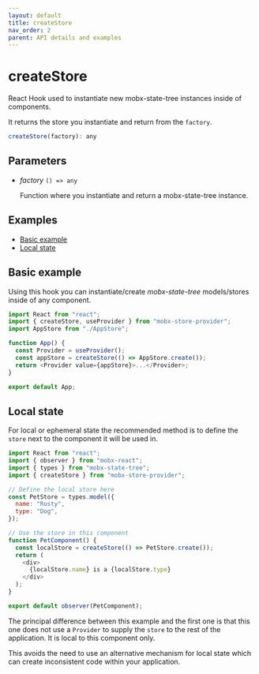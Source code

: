 ```yaml
---
layout: default
title: createStore
nav_order: 2
parent: API details and examples
---
```


# createStore

React Hook used to instantiate new mobx-state-tree instances inside of components.

It returns the store you instantiate and return from the `factory`.

```javascript
createStore(factory): any
```

## Parameters

- _factory_ `() => any`

  Function where you instantiate and return a mobx-state-tree instance.

## Examples

- [Basic example](#basic-example)
- [Local state](#local-state)

## Basic example

Using this hook you can instantiate/create _mobx-state-tree_ models/stores inside of any component.

```javascript
import React from "react";
import { createStore, useProvider } from "mobx-store-provider";
import AppStore from "./AppStore";

function App() {
  const Provider = useProvider();
  const appStore = createStore(() => AppStore.create());
  return <Provider value={appStore}>...</Provider>;
}

export default App;
```

## Local state

For local or ephemeral state the recommended method is to define the `store` next to the component it will be used in.

```javascript
import React from "react";
import { observer } from "mobx-react";
import { types } from "mobx-state-tree";
import { createStore } from "mobx-store-provider";

// Define the local store here
const PetStore = types.model({
  name: "Rusty",
  type: "Dog",
});

// Use the store in this component
function PetComponent() {
  const localStore = createStore(() => PetStore.create());
  return (
    <div>
      {localStore.name} is a {localStore.type}
    </div>
  );
}

export default observer(PetComponent);
```

The principal difference between this example and the first one is that this one does not use a `Provider` to supply the `store` to the rest of the application. It is local to this component only.

This avoids the need to use an alternative mechanism for local state which can create inconsistent code within your application.

